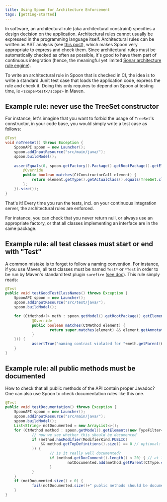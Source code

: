 ```yaml
---
title: Using Spoon for Architecture Enforcement
tags: [getting-started]
---
```


In software, an architectural rule (aka architectural constraint) specifies a design decision on the application. Architectural rules cannot usually be expressed in the programming language itself.
Architectural rules can be written as AST analysis (see [this post](https://saturnnetwork.wordpress.com/2012/11/26/ultimate-architecture-enforcement-prevent-code-violations-at-code-commit-time/)), which makes Spoon very appropriate to express and check them.
Since architectural rules must be automatically checked as often as possible, it's good to have them part of continuous integration (hence, the meaningful yet limited [Sonar architecture rule engine](https://docs.sonarqube.org/display/SONARQUBE44/Architecture+Rule+Engine)).

To write an architectural rule in Spoon that is checked in CI, the idea is to write a standard Junit test case that loads the application code, express the rule and check it. Doing this only requires to depend on Spoon at testing time, ie `<scope>test</scope>` in Maven.

Example rule: never use the TreeSet constructor
----------------------------------

For instance, let's imagine that you want to forbid the usage of `TreeSet`'s constructor, in your code base, you would simply write a test case as follows:

```java
@Test
void noTreeSet() throws Exception {
	SpoonAPI spoon = new Launcher();
	spoon.addInputResource("src/main/java/");
	spoon.buildModel();
	
	assertEquals(0, spoon.getFactory().Package().getRootPackage().getElements(new AbstractFilter<CtConstructorCall>() {
		@Override
		public boolean matches(CtConstructorCall element) {
			return element.getType().getActualClass().equals(TreeSet.class);
		};
	}).size());
}
```

That's it! Every time you run the tests, incl. on your continuous integration server, the architectural rules are enforced.

For instance, you can check that you never return null, or always use an appropriate factory, or that all classes implementing an interface are in the same package.


Example rule: all test classes must start or end with "Test"
----------------------------

A common mistake is to forget to follow a naming convention. For instance, if you use Maven, all test classes must be named `Test*` or `*Test` in order to be run by Maven's standard test plugin `surefire` ([see doc](http://maven.apache.org/surefire/maven-surefire-plugin/examples/inclusion-exclusion.html)). This rule simply reads:

```java
@Test
public void testGoodTestClassNames() throws Exception {
    SpoonAPI spoon = new Launcher();
    spoon.addInputResource("src/test/java/");
    spoon.buildModel();

    for (CtMethod<?> meth : spoon.getModel().getRootPackage().getElements(new TypeFilter<CtMethod>(CtMethod.class) {
            @Override
            public boolean matches(CtMethod element) {
                    return super.matches(element) && element.getAnnotation(Test.class) != null;
            }
    })) {
            assertTrue("naming contract violated for "+meth.getParent(CtClass.class).getSimpleName(), meth.getParent(CtClass.class).getSimpleName().startsWith("Test") || meth.getParent(CtClass.class).getSimpleName().endsWith("Test"));
    }
}
```

Example rule: all public methods must be documented
----------------------------

How to check that all public methods of the API contain proper Javadoc? One can also use Spoon to check documentation rules like this one.

```java
@Test
public void testDocumentation() throws Exception {
    SpoonAPI spoon = new Launcher();
    spoon.addInputResource("src/main/java/");
    spoon.buildModel();
    List<String> notDocumented = new ArrayList<>();
    for (CtMethod method : spoon.getModel().getElements(new TypeFilter<>(CtMethod.class))) {
            // now we see whether this should be documented
            if (method.hasModifier(ModifierKind.PUBLIC)
                && method.getTopDefinitions().size() == 0 // optional: only the top declarations should be documented (not the overriding methods which are lower in the hierarchy)
            )) {
                    // is it really well documented?
                    if (method.getDocComment().length() < 20) { // at least 20 characters
                            notDocumented.add(method.getParent(CtType.class).getQualifiedName() + "#" + method.getSignature());
                    }
            }
    }
    if (notDocumented.size() > 0) {
            fail(notDocumented.size()+" public methods should be documented with proper API documentation: \n"+StringUtils.join(notDocumented, "\n"));
    }
}
```
